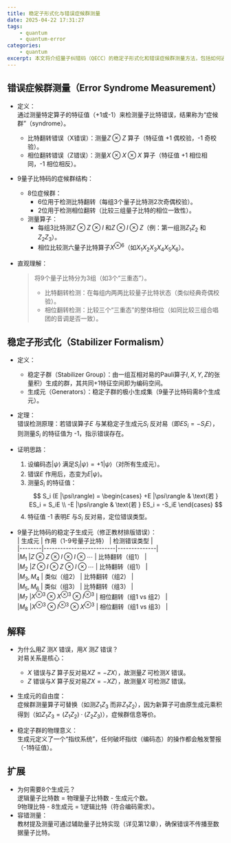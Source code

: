 ```yaml
---
title: 稳定子形式化与错误症候群测量
date: 2025-04-22 17:31:27
tags:
    - quantum
    - quantum-error
categories:
    - quantum
excerpt: 本文将介绍量子纠错码（QECC）的稳定子形式化和错误症候群测量方法，包括如何通过测量特定算子的特征值来检测量子比特错误，以及稳定子群的定义和性质。
---
```


## 错误症候群测量（Error Syndrome Measurement）
- 定义：  
  通过测量特定算子的特征值（+1或-1）来检测量子比特错误，结果称为“症候群”（syndrome）。  
  - 比特翻转错误（X错误）：测量$Z \otimes Z$ 算子（特征值 +1 偶校验，-1 奇校验）。  
  - 相位翻转错误（Z错误）：测量$X \otimes X \otimes X$ 算子（特征值 +1 相位相同，-1 相位相反）。  

- 9量子比特码的症候群结构：  
  - 8位症候群：  
    - 6位用于检测比特翻转（每组3个量子比特测2次奇偶校验）。  
    - 2位用于检测相位翻转（比较三组量子比特的相位一致性）。  
  - 测量算子：  
    - 每组3比特测$Z \otimes Z \otimes I$ 和$Z \otimes I \otimes Z$（例：第一组测$Z_1Z_2$ 和$Z_2Z_3$）。  
    - 相位比较测六量子比特算子$X^{\otimes 6}$（如$X_1X_2X_3X_4X_5X_6$）。  

- 直观理解：  
  > 将9个量子比特分为3组（如3个“三重态”）。  
  > - 比特翻转检测：在每组内两两比较量子比特状态（类似经典奇偶校验）。  
  > - 相位翻转检测：比较三个“三重态”的整体相位（如同比较三组合唱团的音调是否一致）。  


## 稳定子形式化（Stabilizer Formalism）
- 定义：  
  - 稳定子群（Stabilizer Group）：由一组互相对易的Pauli算子$I, X, Y, Z$的张量积）生成的群，其共同+1特征空间即为编码空间。  
  - 生成元（Generators）：稳定子群的极小生成集（9量子比特码需8个生成元）。  

- 定理：  
  错误检测原理：若错误算子$E$ 与某稳定子生成元$S_i$ 反对易（即$ES_i = -S_iE$），则测量$S_i$ 的特征值为 -1，指示错误存在。  

- 证明思路：  
  1. 设编码态$|\psi\rangle$ 满足$S_i |\psi\rangle = +1 |\psi\rangle$（对所有生成元）。  
  2. 错误$E$ 作用后，态变为$E|\psi\rangle$。  
  3. 测量$S_i$ 的特征值：  
     $$
     S_i (E |\psi\rangle) = \begin{cases} 
     +E |\psi\rangle & \text{若 } ES_i = S_iE \\ 
     -E |\psi\rangle & \text{若 } ES_i = -S_iE 
     \end{cases}
     $$  
  4. 特征值 -1 表明$E$ 与$S_i$ 反对易，定位错误类型。  

- 9量子比特码的稳定子生成元（修正教材排版错误）：  
  | 生成元 | 作用（1-9号量子比特） | 检测错误类型 |  
  |--------|--------------------------|--------------|  
  |$M_1$ |$Z \otimes Z \otimes I \otimes I \otimes \cdots$ | 比特翻转（组1） |  
  |$M_2$ |$Z \otimes I \otimes Z \otimes I \otimes \cdots$ | 比特翻转（组1） |  
  |$M_3, M_4$ | 类似（组2） | 比特翻转（组2） |  
  |$M_5, M_6$ | 类似（组3） | 比特翻转（组3） |  
  |$M_7$ |$X^{\otimes 3} \otimes X^{\otimes 3} \otimes I^{\otimes 3}$ | 相位翻转（组1 vs 组2） |  
  |$M_8$ |$X^{\otimes 3} \otimes I^{\otimes 3} \otimes X^{\otimes 3}$ | 相位翻转（组1 vs 组3） |  


## 解释
- 为什么用$Z$ 测$X$ 错误，用$X$ 测$Z$ 错误？  
  对易关系是核心：  
  - $X$ 错误与$Z$ 算子反对易$XZ = -ZX$），故测量$Z$ 可检测$X$ 错误。  
  - $Z$ 错误与$X$ 算子反对易$ZX = -XZ$），故测量$X$ 可检测$Z$ 错误。  

- 生成元的自由度：  
  症候群测量算子可替换（如测$Z_1Z_3$ 而非$Z_1Z_2$），因为新算子可由原生成元乘积得到（如$Z_1Z_3 = (Z_1Z_2) \cdot (Z_2Z_3)$），症候群信息等价。  

- 稳定子群的物理意义：  
  生成元定义了一个“指纹系统”，任何破坏指纹（编码态）的操作都会触发警报（-1特征值）。  


## 扩展
- 为何需要8个生成元？  
  逻辑量子比特数 = 物理量子比特数 - 生成元个数。  
  9物理比特 - 8生成元 = 1逻辑比特（符合编码需求）。  
- 容错测量：  
  教材提及测量可通过辅助量子比特实现（详见第12章），确保错误不传播至数据量子比特。  
